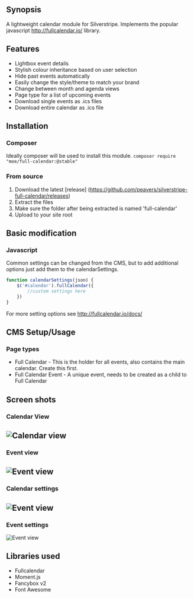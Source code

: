 ## Synopsis

A lightweight calendar module for Silverstripe. Implements the popular javascript http://fullcalendar.io/ library.

## Features
* Lightbox event details
* Stylish colour inheritance based on user selection
* Hide past events automatically
* Easily change the style/theme to match your brand
* Change between month and agenda views
* Page type for a list of upcoming events
* Download single events as .ics files
* Download entire calendar as .ics file

## Installation

### Composer
Ideally composer will be used to install this module. 
```composer require "moe/full-calendar:@stable"```

### From source
1. Download the latest [release] (https://github.com/peavers/silverstripe-full-calendar/releases)
1. Extract the files
1. Make sure the folder after being extracted is named 'full-calendar'
1. Upload to your site root

## Basic modification

### Javascript
Common settings can be changed from the CMS, but to add additional options just add
them to the calendarSettings. 
```javascript
function calendarSettings(json) {
    $('#calendar').fullCalendar({
        //custom settings here
    })
}
```
For more setting options see http://fullcalendar.io/docs/

## CMS Setup/Usage

### Page types
* Full Calendar - This is the holder for all events, also contains the main calendar. Create this first.
* Full Calendar Event - A unique event, needs to be created as a child to Full Calendar

## Screen shots

### Calendar View
![Calendar view](https://github.com/peavers/silverstripe-full-calendar/blob/master/images/screens/calendar.png?raw=true "Calendar view")
---------------------------------------
### Event view
![Event view](https://github.com/peavers/silverstripe-full-calendar/blob/master/images/screens/calendar-event.png?raw=true "Event view")
---------------------------------------
### Calendar settings
![Event view](https://github.com/peavers/silverstripe-full-calendar/blob/master/images/screens/settings-calendar.png?raw=true "Event view")
---------------------------------------
### Event settings
![Event view](https://github.com/peavers/silverstripe-full-calendar/blob/master/images/screens/settings-event.png?raw=true "Event view")

## Libraries used
* Fullcalendar
* Moment.js
* Fancybox v2
* Font Awesome
